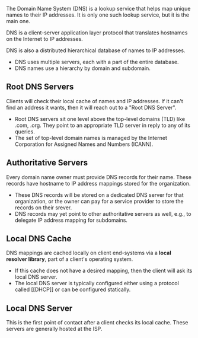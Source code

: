 The Domain Name System (DNS) is a lookup service that helps map unique names to their IP addresses.  It is only one such lookup service, but it is the main one.

DNS is a client-server application layer protocol that translates hostnames on the Internet to IP addresses.

DNS is also a distributed hierarchical database of names to IP addresses.
- DNS uses multiple servers, each with a part of the entire database.
- DNS names use a hierarchy by domain and subdomain.


## Root DNS Servers

Clients will check their local cache of names and IP addresses.  If it can't find an address it wants, then it will reach out to a "Root DNS Server".
- Root DNS servers sit one level above the top-level domains (TLD) like .com, .org.  They point to an appropriate TLD server in reply to any of its queries.
- The set of top-level domain names is managed by the Internet Corporation for Assigned Names and Numbers (ICANN).

## Authoritative Servers

Every domain name owner must provide DNS records for their name.  These records have hostname to IP address mappings stored for the organization.
- These DNS records will be stored on a dedicated DNS server for that organization, or the owner can pay for a service provider to store the records on their srever.
- DNS records may yet point to other authoritative servers as well, e.g., to delegate IP address mapping for subdomains.

## Local DNS Cache

DNS mappings are cached locally on client end-systems via a **local resolver library**, part of a client's operating system.
- If this cache does not have a desired mapping, then the client will ask its local DNS server.
- The local DNS server is typically configured either using a protocol called [[DHCP]] or can be configured statically.

## Local DNS Server

This is the first point of contact after a client checks its local cache.  These servers are generally hosted at the ISP.